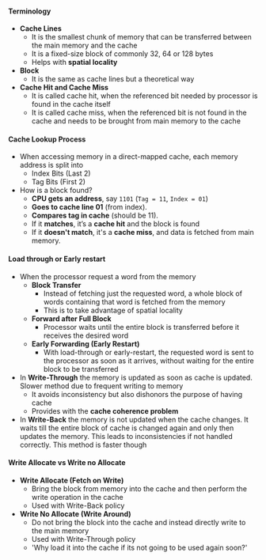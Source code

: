 #### Terminology
* **Cache Lines** 
	* It is the smallest chunk of memory that can be transferred between the main memory and the cache 
	* It is a fixed-size block of commonly 32, 64 or 128 bytes
	* Helps with **spatial locality**
* **Block**
	* It is the same as cache lines but a theoretical way
* **Cache Hit and Cache Miss**
	* It is called cache hit, when the referenced bit needed by processor is found in the cache itself 
	* It is called cache miss, when the referenced bit is not found in the cache and needs to be brought from main memory to the cache

#### Cache Lookup Process
* When accessing memory in a direct-mapped cache, each memory address is split into 
	* Index Bits (Last 2)
	* Tag Bits (First 2)
* How is a block found?
	* **CPU gets an address**, say `1101` (`Tag = 11`, `Index = 01`)
	* **Goes to cache line 01** (from index).
	* **Compares tag in cache** (should be 11).   
	- If it **matches**, it’s a **cache hit** and the block is found  
	- If it **doesn't match**, it's a **cache miss**, and data is fetched from main memory.

#### Load through or Early restart
* When the processor request a word from the memory
	* **Block Transfer**
		* Instead of fetching just the requested word, a whole block of words containing that word is fetched from the memory
		* This is to take advantage of spatial locality
	* **Forward after Full Block**
		* Processor waits until the entire block is transferred before it receives the desired word
	* **Early Forwarding (Early Restart)**
		* With load-through or early-restart, the requested word is sent to the processor as soon as it arrives, without waiting for the entire block to be transferred
* In **Write-Through** the memory is updated as soon as cache is updated. Slower method due to frequent writing to memory
	* It avoids inconsistency but also dishonors the purpose of having cache
	* Provides with the **cache coherence problem**
* In **Write-Back** the memory is not updated when the cache changes. It waits till the entire block of cache is changed again and only then updates the memory. This leads to inconsistencies if not handled correctly. This method is faster though

#### Write Allocate vs Write no Allocate
* **Write Allocate (Fetch on Write)**
	* Bring the block from memory into the cache and then perform the write operation in the cache
	* Used with Write-Back policy 
* **Write No Allocate (Write Around)**
	* Do not bring the block into the cache and instead directly write to the main memory 
	* Used with Write-Through policy 
	* 'Why load it into the cache if its not going to be used again soon?'